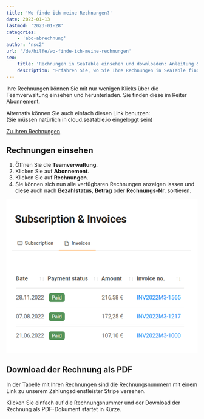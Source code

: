```yaml
---
title: 'Wo finde ich meine Rechnungen?'
date: 2023-01-13
lastmod: '2023-01-28'
categories:
    - 'abo-abrechnung'
author: 'nsc2'
url: '/de/hilfe/wo-finde-ich-meine-rechnungen'
seo:
    title: 'Rechnungen in SeaTable einsehen und downloaden: Anleitung & Übersicht'
    description: 'Erfahren Sie, wo Sie Ihre Rechnungen in SeaTable finden, als PDF herunterladen, nach Status oder Betrag filtern und bequem über Teamverwaltung verwalten können.'
---
```


Ihre Rechnungen können Sie mit nur wenigen Klicks über die Teamverwaltung einsehen und herunterladen. Sie finden diese im Reiter Abonnement.

Alternativ können Sie auch einfach diesen Link benutzen:  
(Sie müssen natürlich in cloud.seatable.io eingeloggt sein)

[Zu Ihren Rechnungen](https://account.seatable.com/subscription#tabs-subscription-2)

## Rechnungen einsehen

1. Öffnen Sie die **Teamverwaltung**.
2. Klicken Sie auf **Abonnement**.
3. Klicken Sie auf **Rechnungen**.
4. Sie können sich nun alle verfügbaren Rechnungen anzeigen lassen und diese auch nach **Bezahlstatus**, **Betrag** oder **Rechnungs-Nr.** sortieren.

![Ihre Rechnungen in der SeaTable Teamverwaltung.](images/seatable-rechnungen-teamverwaltung.png)

## Download der Rechnung als PDF

In der Tabelle mit Ihren Rechnungen sind die Rechnungsnummern mit einem Link zu unserem Zahlungsdienstleister Stripe versehen.

Klicken Sie einfach auf die Rechnungsnummer und der Download der Rechnung als PDF-Dokument startet in Kürze.
